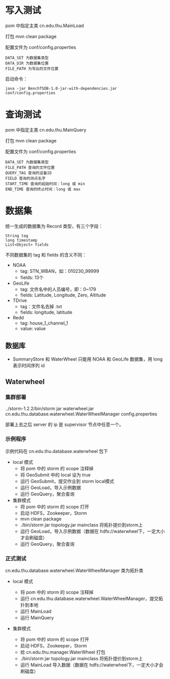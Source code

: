 # 写入测试

pom 中指定主类 cn.edu.thu.MainLoad

打包 mvn clean package

配置文件为 conf/config.properties

```$xslt
DATA_SET 为数据集类型
DATA_DIR 为数据集位置
FILE_PATH 为写出的文件位置
```

启动命令：

```
java -jar BenchTSDB-1.0-jar-with-dependencies.jar conf/config.properties
```

# 查询测试

pom 中指定主类 cn.edu.thu.MainQuery

打包 mvn clean package

配置文件为 conf/config.properties

```$xslt
DATA_SET 为数据集类型
FILE_PATH 查询的文件位置
QUERY_TAG 查询的设备ID
FIELD 查询的测点名字
START_TIME 查询的起始时间：long 或 min
END_TIME 查询的终止时间：long 或 max
```

# 数据集

统一生成的数据集为 Record 类型，有三个字段：

```
String tag
long timestamp
List<Object> fields
```

不同数据集的 tag 和 fields 的含义不同：

* NOAA 
	* tag: STN_WBAN，如：010230_99999
	* fields: 13个
* GeoLife
	* tag: 文件名中的人员编号，即：0~179
	* fields: Latitude, Longitude, Zero, Altitude
* TDrive
  * tag：文件名去掉 .txt
  * fields: longitude, latitude
* Redd
  * tag: house_1_channel_1
  * value: value

## 数据库 

* SummaryStore 和 WaterWheel 只能用 NOAA 和 GeoLife 数据集，用 long 表示时间序列 id


## Waterwheel

### 集群部署

../storm-1.2.2/bin/storm jar waterwheel.jar cn.edu.thu.database.waterwheel.WaterWheelManager config.properties

部署上去之后 server 的 ip 是 supervisor 节点中任意一个。

### 示例程序

示例代码在 cn.edu.thu.database.waterwheel 包下

* local 模式
	* 将 pom 中的 storm 的 scope 注释掉
	* 将 GeoSubmit 中的 local 设为 true
	* 运行 GeoSubmit，提交作业到 storm local模式
	* 运行 GeoLoad，导入示例数据
	* 运行 GeoQuery，聚合查询
* 集群模式
	* 将 pom 中的 storm 的 scope 打开
	* 启动 HDFS，Zookeeper，Storm
	* mvn clean package
	* ./bin/storm jar topology.jar mainclass 将拓扑提价到storm上
	* 运行 GeoLoad，导入示例数据（数据在 hdfs://waterwheel下，一定大小才会刷磁盘）
	* 运行 GeoQuery，聚合查询

	
### 正式测试

cn.edu.thu.database.waterwheel.WaterWheelManager 类为拓扑类

* local 模式
	* 将 pom 中的 storm 的 scope 注释掉
	* 运行 cn.edu.thu.database.waterwheel.WaterWheelManager，提交拓扑到本地
	* 运行 MainLoad
	* 运行 MainQuery

* 集群模式
	* 将 pom 中的 storm 的 scope 打开
	* 启动 HDFS，Zookeeper，Storm
	* 给 cn.edu.thu.manager.WaterWheel 打包
	* ./bin/storm jar topology.jar mainclass 将拓扑提价到storm上
	* 运行 MainLoad 导入数据（数据在 hdfs://waterwheel下，一定大小才会刷磁盘）
